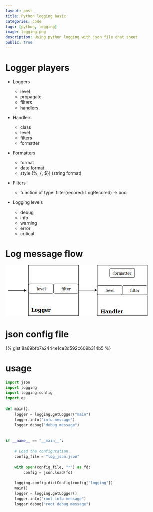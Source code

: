 ```yaml
---
layout: post
title: Python logging basic
categories: code
tags: [python, logging]
image: logging.png
description: Using python logging with json file chat sheet
public: true
---
```


# Logger players
- Loggers
  - level
  - propagate
  - filters
  - handlers
- Handlers
  - class
  - level
  - filters
  - formatter
- Formatters
  - format
  - date format
  - style (%, {, $}) (string format)
- Filters
  - function of type: filter(recored: LogRecored) -> bool


- Logging levels
  - debug
  - info
  - warning
  - error
  - critical


# Log message flow

![](/images/pythonlogger.png)
# json config file
{% gist 8a69bfb7a2444e1ce3d592c609b314b5 %}


# usage
```python
import json
import logging
import logging.config
import os

def main():
    logger = logging.getLogger("main")
    logger.info("info message")
    logger.debug("debug message")


if __name__ == "__main__":
    
    # Load the configuration.
    config_file = "log_json.json"
    
    with open(config_file, "r") as fd:
        config = json.load(fd)

    logging.config.dictConfig(config["logging"])
    main()
    logger = logging.getLogger()
    logger.info("root info message")
    logger.debug("root debug message")
```